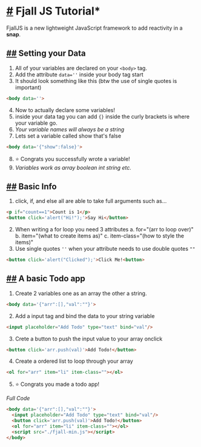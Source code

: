 # [#](#Fjall) Fjall JS Tutorial*

FjallJS is a new lightweight JavaScript framework to add reactivity in a **snap**. 

## [##](Data) Setting your Data

1. All of your variables are declared on your `<body>` tag. 
2. Add the attribute `data=''` inside your body tag start
3. It should look something like this (btw the use of single quotes is important)
```html
<body data=''>
```
4. Now to actually declare some variables!
5. inside your data tag you can add `{}` inside the curly brackets is where your variable go. 
6. *Your variable names will always be a string* 
7. Lets set a variable called show that's false
```html
<body data='{"show":false}'>
```
8. ⭐ Congrats you successfully wrote a variable!
9.  *Variables work as array boolean int string etc.*

## [##](#Info) Basic Info   

1. click, if, and else all are able to take full arguments such as...
```html
<p if="count==1">Count is 1</p>
<button click='alert("Hi!");'>Say Hi</button>
```
2. When writing a for loop you need 3 attributes
a. for="(arr to loop over)" 
b. item="(what to create items as)"
c. item-class="(how to style the items)"
3. Use single quotes `''` when your attribute needs to use double quotes `""`
```html
<button click='alert("Clicked");'>Click Me!<button>
```

## [##](#todo) A basic Todo app

1.  Create 2 variables one as an array the other a string.
```html
<body data='{"arr":[],"val":""}'>
```
2. Add a input tag and bind the data to your string variable
```html
<input placeholder="Add Todo" type="text" bind="val"/>
```
3. Crete a button to push the input value to your array onclick
```html
<button click='arr.push(val)'>Add Todo!</button>
```
4. Create a ordered list to loop through your array
```html
<ol for="arr" item="li" item-class=""></ol>
```
5. ⭐ Congrats you made a todo app!

*Full Code*
```html
<body data='{"arr":[],"val":""}'>
  <input placeholder="Add Todo" type="text" bind="val"/>
  <button click='arr.push(val)'>Add Todo!</button>
  <ol for="arr" item="li" item-class=""></ol>
  <script src="./fjall-min.js"></script>
</body>
```
